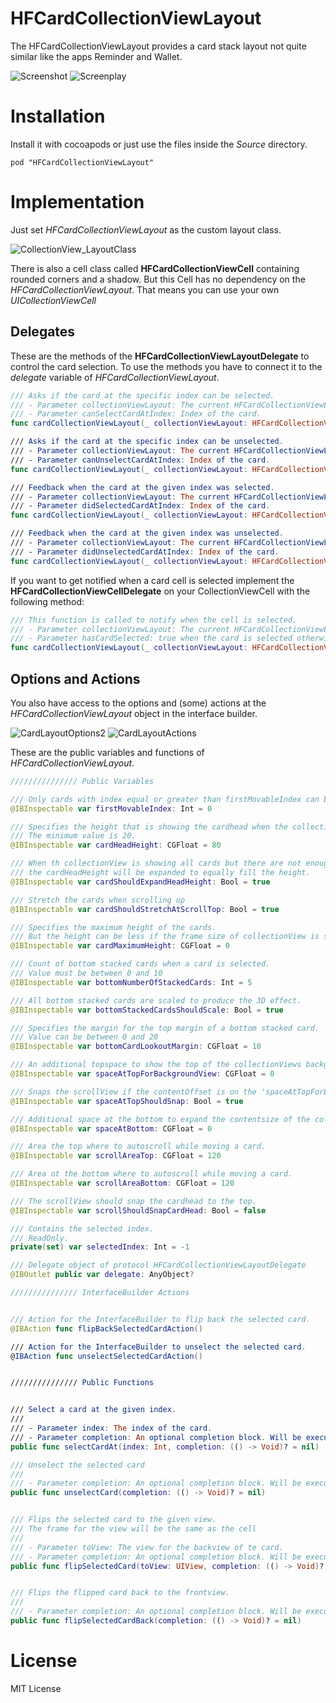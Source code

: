 # HFCardCollectionViewLayout
The HFCardCollectionViewLayout provides a card stack layout not quite similar like the apps Reminder and Wallet.

![Screenshot](https://raw.githubusercontent.com/hfrahmann/HFCardCollectionViewLayout/master/ReadmeAssets/Screenshot.png)
![Screenplay](https://raw.githubusercontent.com/hfrahmann/HFCardCollectionViewLayout/master/ReadmeAssets/Screenplay.gif)


# Installation

Install it with cocoapods or just use the files inside the *Source* directory.

```
pod "HFCardCollectionViewLayout"
```


# Implementation

Just set *HFCardCollectionViewLayout* as the custom layout class.

![CollectionView_LayoutClass](https://raw.githubusercontent.com/hfrahmann/HFCardCollectionViewLayout/master/ReadmeAssets/CollectionView_LayoutClass.png)

There is also a cell class called **HFCardCollectionViewCell** containing rounded corners and a shadow.
But this Cell has no dependency on the *HFCardCollectionViewLayout*.
That means you can use your own *UICollectionViewCell*


## Delegates

These are the methods of the **HFCardCollectionViewLayoutDelegate** to control the card selection.
To use the methods you have to connect it to the *delegate* variable of *HFCardCollectionViewLayout*.

```swift
/// Asks if the card at the specific index can be selected.
/// - Parameter collectionViewLayout: The current HFCardCollectionViewLayout.
/// - Parameter canSelectCardAtIndex: Index of the card.
func cardCollectionViewLayout(_ collectionViewLayout: HFCardCollectionViewLayout, canSelectCardAtIndex index: Int) -> Bool

/// Asks if the card at the specific index can be unselected.
/// - Parameter collectionViewLayout: The current HFCardCollectionViewLayout.
/// - Parameter canUnselectCardAtIndex: Index of the card.
func cardCollectionViewLayout(_ collectionViewLayout: HFCardCollectionViewLayout, canUnselectCardAtIndex index: Int) -> Bool

/// Feedback when the card at the given index was selected.
/// - Parameter collectionViewLayout: The current HFCardCollectionViewLayout.
/// - Parameter didSelectedCardAtIndex: Index of the card.
func cardCollectionViewLayout(_ collectionViewLayout: HFCardCollectionViewLayout, didSelectedCardAtIndex index: Int)

/// Feedback when the card at the given index was unselected.
/// - Parameter collectionViewLayout: The current HFCardCollectionViewLayout.
/// - Parameter didUnselectedCardAtIndex: Index of the card.
func cardCollectionViewLayout(_ collectionViewLayout: HFCardCollectionViewLayout, didUnselectedCardAtIndex index: Int)
```



If you want to get notified when a card cell is selected implement the **HFCardCollectionViewCellDelegate** on your CollectionViewCell with the following method:

```swift
/// This function is called to notify when the cell is selected.
/// - Parameter collectionViewLayout: The current HFCardCollectionViewLayout.
/// - Parameter hasCardSelected: true when the card is selected otherwise it is false.
func cardCollectionViewLayout(_ collectionViewLayout: HFCardCollectionViewLayout, hasCardSelected isSelected: Bool)
```


## Options and Actions

You also have access to the options and (some) actions at the *HFCardCollectionViewLayout* object in the interface builder.

![CardLayoutOptions2](https://raw.githubusercontent.com/hfrahmann/HFCardCollectionViewLayout/master/ReadmeAssets/CardLayoutOptions2.png)
![CardLayoutActions](https://raw.githubusercontent.com/hfrahmann/HFCardCollectionViewLayout/master/ReadmeAssets/CardLayoutActions.png)

These are the public variables and functions of *HFCardCollectionViewLayout*.

```swift
/////////////// Public Variables

/// Only cards with index equal or greater than firstMovableIndex can be moved through the collectionView.
@IBInspectable var firstMovableIndex: Int = 0

/// Specifies the height that is showing the cardhead when the collectionView is showing all cards.
/// The minimum value is 20.
@IBInspectable var cardHeadHeight: CGFloat = 80

/// When th collectionView is showing all cards but there are not enough cards to fill the full height,
/// the cardHeadHeight will be expanded to equally fill the height.
@IBInspectable var cardShouldExpandHeadHeight: Bool = true

/// Stretch the cards when scrolling up
@IBInspectable var cardShouldStretchAtScrollTop: Bool = true

/// Specifies the maximum height of the cards.
/// But the height can be less if the frame size of collectionView is smaller.
@IBInspectable var cardMaximumHeight: CGFloat = 0

/// Count of bottom stacked cards when a card is selected.
/// Value must be between 0 and 10
@IBInspectable var bottomNumberOfStackedCards: Int = 5

/// All bottom stacked cards are scaled to produce the 3D effect.
@IBInspectable var bottomStackedCardsShouldScale: Bool = true

/// Specifies the margin for the top margin of a bottom stacked card.
/// Value can be between 0 and 20
@IBInspectable var bottomCardLookoutMargin: CGFloat = 10

/// An additional topspace to show the top of the collectionViews backgroundView.
@IBInspectable var spaceAtTopForBackgroundView: CGFloat = 0

/// Snaps the scrollView if the contentOffset is on the 'spaceAtTopForBackgroundView'
@IBInspectable var spaceAtTopShouldSnap: Bool = true

/// Additional space at the bottom to expand the contentsize of the collectionView.
@IBInspectable var spaceAtBottom: CGFloat = 0

/// Area the top where to autoscroll while moving a card.
@IBInspectable var scrollAreaTop: CGFloat = 120

/// Area ot the bottom where to autoscroll while moving a card.
@IBInspectable var scrollAreaBottom: CGFloat = 120

/// The scrollView should snap the cardhead to the top.
@IBInspectable var scrollShouldSnapCardHead: Bool = false

/// Contains the selected index.
/// ReadOnly.
private(set) var selectedIndex: Int = -1

/// Delegate object of protocol HFCardCollectionViewLayoutDelegate
@IBOutlet public var delegate: AnyObject?

/////////////// InterfaceBuilder Actions


/// Action for the InterfaceBuilder to flip back the selected card.
@IBAction func flipBackSelectedCardAction()

/// Action for the InterfaceBuilder to unselect the selected card.
@IBAction func unselectSelectedCardAction()


/////////////// Public Functions


/// Select a card at the given index.
///
/// - Parameter index: The index of the card.
/// - Parameter completion: An optional completion block. Will be executed the animation is finished.
public func selectCardAt(index: Int, completion: (() -> Void)? = nil)

/// Unselect the selected card
///
/// - Parameter completion: An optional completion block. Will be executed the animation is finished.
public func unselectCard(completion: (() -> Void)? = nil)


/// Flips the selected card to the given view.
/// The frame for the view will be the same as the cell
///
/// - Parameter toView: The view for the backview of te card.
/// - Parameter completion: An optional completion block. Will be executed the animation is finished.
public func flipSelectedCard(toView: UIView, completion: (() -> Void)? = nil)


/// Flips the flipped card back to the frontview.
///
/// - Parameter completion: An optional completion block. Will be executed the animation is finished.
public func flipSelectedCardBack(completion: (() -> Void)? = nil)
```


# License

MIT License
